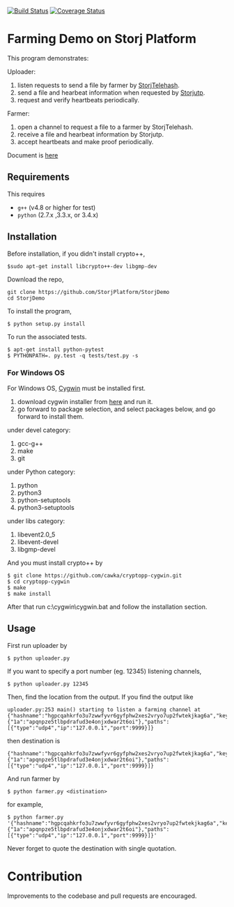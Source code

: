 [![Build Status](https://travis-ci.org/StorjPlatform/StorjDemo.svg?branch=master)](https://travis-ci.org/StorjPlatform/StorjDemo)
[![Coverage Status](https://coveralls.io/repos/StorjPlatform/StorjDemo/badge.svg?branch=master)](https://coveralls.io/r/StorjPlatform/StorjDemo?branch=master)

# Farming Demo on Storj Platform

This program demonstrates:

Uploader:

1. listen requests to send a file by farmer by [StorjTelehash](https://github.com/StorjPlatform/StorjTelehash.git).
2. send a file and hearbeat information when requested by [Storjutp](https://github.com/StorjPlatform/Storjutp.git).
3. request and verify heartbeats periodically.

Farmer:

1. open a channel to request a file to a farmer by StorjTelehash.
2. receive a file and hearbeat information by Storjutp.
3. accept heartbeats and make proof periodically.

Document is [here](https://rawgit.com/StorjPlatform/StorjDemo/master/docs/html/index.html)

## Requirements
This requires 
* `g++` (v4.8 or higher for test)
* `python` (2.7.x ,3.3.x, or 3.4.x)

## Installation
Before installation, if you didn't install crypto++,

    $sudo apt-get install libcrypto++-dev libgmp-dev
    
Download the repo,

    git clone https://github.com/StorjPlatform/StorjDemo
    cd StorjDemo

To install the program,

    $ python setup.py install

To run the associated tests.

    $ apt-get install python-pytest
    $ PYTHONPATH=. py.test -q tests/test.py -s

### For Windows OS
For Windows OS, [Cygwin](https://www.cygwin.com/) must be installed first.

1. download cygwin installer from [here](https://www.cygwin.com/setup-x86.exe) and run it.
1. go forward to package selection, and select packages below, and go forward to install them.

under devel category:

1. gcc-g++
1. make
2. git

under Python category:

1. python
1. python3
1. python-setuptools
1. python3-setuptools

under libs category:

1. libevent2.0_5
1. libevent-devel
1. libgmp-devel

And you must install crypto++ by

    $ git clone https://github.com/cawka/cryptopp-cygwin.git
    $ cd cryptopp-cygwin
    $ make
    $ make install

After that run c:\cygwin\cygwin.bat and follow the installation section.


## Usage

First run uploader by

    $ python uploader.py

If you want to specify a port number (eg. 12345) listening channels, 

    $ python uploader.py 12345

Then, find the location from the output. If you find the output like

```
uploader.py:253 main() starting to listen a farming channel at {"hashname":"hgpcqahkrfo3u7zwwfyvr6gyfphw2xes2vryo7up2fwtekjkag6a","keys":{"1a":"apqnpze5tlbpdrafud3e4onjxdwar2t6oi"},"paths":[{"type":"udp4","ip":"127.0.0.1","port":9999}]}
```

then destination is 
```
{"hashname":"hgpcqahkrfo3u7zwwfyvr6gyfphw2xes2vryo7up2fwtekjkag6a","keys":{"1a":"apqnpze5tlbpdrafud3e4onjxdwar2t6oi"},"paths":[{"type":"udp4","ip":"127.0.0.1","port":9999}]}
```

And run farmer by

    $ python farmer.py <distination>

for example,

    $ python farmer.py '{"hashname":"hgpcqahkrfo3u7zwwfyvr6gyfphw2xes2vryo7up2fwtekjkag6a","keys":{"1a":"apqnpze5tlbpdrafud3e4onjxdwar2t6oi"},"paths":[{"type":"udp4","ip":"127.0.0.1","port":9999}]}'
    
Never forget to quote the destination with single quotation.

# Contribution
Improvements to the codebase and pull requests are encouraged.



